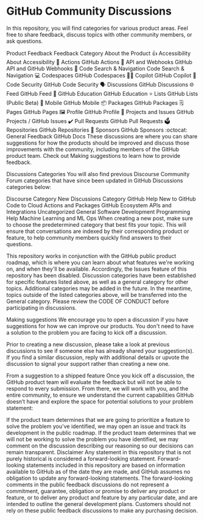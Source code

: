 # GitHub Community Discussions
In this repository, you will find categories for various product areas. Feel free to share feedback, discuss topics with other community members, or ask questions.

Product Feedback
Feedback Category	About the Product
👍 Accessibility	About Accessibility
🚢 Actions	GitHub Actions
🔁 API and Webhooks	GitHub API and GitHub Webhooks
🔎 Code Search & Navigation	Code Search & Navigation
💻 Codespaces	GitHub Codespaces
👩‍✈️ Copilot	GitHub Copilot
🤖 Code Security	GitHub Code Security
🗣️ Discussions	GitHub Discussions
🌐 Feed	GitHub Feed
🎒 GitHub Education	GitHub Education
⭐ Lists	GitHub Lists (Public Beta)
📱 Mobile	GitHub Mobile
📦 Packages	GitHub Packages
🗒️ Pages	GitHub Pages
🖼️ Profile	GitHub Profile
🐙 Projects and Issues	GitHub Projects / GitHub Issues
✔️ Pull Requests	GitHub Pull Requests
🗳️ Repositories	GitHub Repositories
💖 Sponsors	GitHub Sponsors
:octocat: General Feedback	GitHub Docs
These discussions are where you can share suggestions for how the products should be improved and discuss those improvements with the community, including members of the GitHub product team. Check out Making suggestions to learn how to provide feedback.

Discussions Categories
You will also find previous Discourse Community Forum categories that have since been updated in GitHub Discussions categories below:

Discourse Category	New Discussions Category
GitHub Help	New to GitHub
Code to Cloud	Actions and Packages
GitHub Ecosystem	APIs and Integrations
Uncategorized	General
Software Development	Programming Help
Machine Learning and ML Ops
When creating a new post, make sure to choose the predetermined category that best fits your topic. This will ensure that conversations are indexed by their corresponding product or feature, to help community members quickly find answers to their questions.

This repository works in conjunction with the GitHub public product roadmap, which is where you can learn about what features we're working on, and when they'll be available. Accordingly, the Issues feature of this repository has been disabled. Discussion categories have been established for specific features listed above, as well as a general category for other topics. Additional categories may be added in the future. In the meantime, topics outside of the listed categories above, will be transferred into the General category. Please review the CODE OF CONDUCT before participating in discussions.

Making suggestions
We encourage you to open a discussion if you have suggestions for how we can improve our products. You don't need to have a solution to the problem you are facing to kick off a discussion.

Prior to creating a new discussion, please take a look at previous discussions to see if someone else has already shared your suggestion(s). If you find a similar discussion, reply with additional details or upvote the discussion to signal your support rather than creating a new one.

From a suggestion to a shipped feature
Once you kick off a discussion, the GitHub product team will evaluate the feedback but will not be able to respond to every submission. From there, we will work with you, and the entire community, to ensure we understand the current capabilities GitHub doesn’t have and explore the space for potential solutions to your problem statement:

If the product team determines that we are going to prioritize a feature to solve the problem you've identified, we may open an issue and track its development in the public roadmap.
If the product team determines that we will not be working to solve the problem you have identified, we may comment on the discussion describing our reasoning so our decisions can remain transparent.
Disclaimer
Any statement in this repository that is not purely historical is considered a forward-looking statement. Forward-looking statements included in this repository are based on information available to GitHub as of the date they are made, and GitHub assumes no obligation to update any forward-looking statements. The forward-looking comments in the public feedback discussions do not represent a commitment, guarantee, obligation or promise to deliver any product or feature, or to deliver any product and feature by any particular date, and are intended to outline the general development plans. Customers should not rely on these public feedback discussions to make any purchasing decision.
